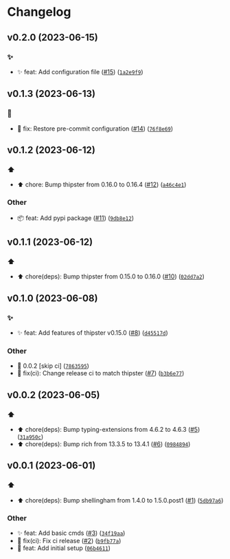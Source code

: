 # Changelog

<!--next-version-placeholder-->

## v0.2.0 (2023-06-15)

### :sparkles:

* :sparkles: feat: Add configuration file ([#15](https://github.com/THipster/THipster-cli/issues/15)) ([`1a2e9f9`](https://github.com/THipster/THipster-cli/commit/1a2e9f96971fd7dfa9babbc650884d95760e07c6))

## v0.1.3 (2023-06-13)

### :wrench:

* :wrench: fix: Restore pre-commit configuration ([#14](https://github.com/THipster/THipster-cli/issues/14)) ([`76f8e69`](https://github.com/THipster/THipster-cli/commit/76f8e69b4a7154687ba7d1e62f7911d4b75a9bac))

## v0.1.2 (2023-06-12)

### :arrow_up:

* :arrow_up: chore: Bump thipster from 0.16.0 to 0.16.4 ([#12](https://github.com/THipster/THipster-cli/issues/12)) ([`a46c4e1`](https://github.com/THipster/THipster-cli/commit/a46c4e117dbeff148369ef108e828b06339b4c2d))

### Other

* :package: feat: Add pypi package ([#11](https://github.com/THipster/THipster-cli/issues/11)) ([`9db8e12`](https://github.com/THipster/THipster-cli/commit/9db8e12c48232807c4b2e94512680d7c0aa0fa35))

## v0.1.1 (2023-06-12)

### :arrow_up:

* :arrow_up: chore(deps): Bump thipster from 0.15.0 to 0.16.0 ([#10](https://github.com/THipster/THipster-cli/issues/10)) ([`02dd7a2`](https://github.com/THipster/THipster-cli/commit/02dd7a2d2c038766175ae7a2cf6310683300da6b))

## v0.1.0 (2023-06-08)

### :sparkles:

* :sparkles: feat: Add features of thipster v0.15.0 ([#8](https://github.com/THipster/THipster-cli/issues/8)) ([`d45517d`](https://github.com/THipster/THipster-cli/commit/d45517d9bd3a5361d105a3b146c5b2360e444c04))

### Other

* :bookmark: 0.0.2 [skip ci] ([`7863595`](https://github.com/THipster/THipster-cli/commit/7863595ddb555dfa0e01a92c1b8fe72f1b6c4fb7))
* :green_heart: fix(ci): Change release ci to match thipster ([#7](https://github.com/THipster/THipster-cli/issues/7)) ([`b3b6e77`](https://github.com/THipster/THipster-cli/commit/b3b6e77cb8ec374682b7e170b43b5bb166283f40))

## v0.0.2 (2023-06-05)
### :arrow_up:

* :arrow_up: chore(deps): Bump typing-extensions from 4.6.2 to 4.6.3 ([#5](https://github.com/THipster/THipster-cli/issues/5)) ([`31a950c`](https://github.com/THipster/THipster-cli/commit/31a950c6425016e3bd20134e07787cf497380973))
* :arrow_up: chore(deps): Bump rich from 13.3.5 to 13.4.1 ([#6](https://github.com/THipster/THipster-cli/issues/6)) ([`0984894`](https://github.com/THipster/THipster-cli/commit/0984894724b27356537d991e4fcd920b18078e36))

## v0.0.1 (2023-06-01)
### :arrow_up:

* :arrow_up: chore(deps): Bump shellingham from 1.4.0 to 1.5.0.post1 ([#1](https://github.com/THipster/THipster-cli/issues/1)) ([`5db97a6`](https://github.com/THipster/THipster-cli/commit/5db97a60db26b571571300d8fc9df0b3db92710b))

### Other

* ✨ feat: Add basic cmds ([#3](https://github.com/THipster/THipster-cli/issues/3)) ([`34f19aa`](https://github.com/THipster/THipster-cli/commit/34f19aaa65895e17c4b3f62fce59c560ae92f72a))
* 💚 fix(ci): Fix ci release ([#2](https://github.com/THipster/THipster-cli/issues/2)) ([`b9fb77a`](https://github.com/THipster/THipster-cli/commit/b9fb77a235beb00562be4ee0dfeef920bfa150cd))
* :tada: feat: Add initial setup ([`06b4611`](https://github.com/THipster/THipster-cli/commit/06b46110b56b84ecd459b0d18757e08ae427d9b4))
